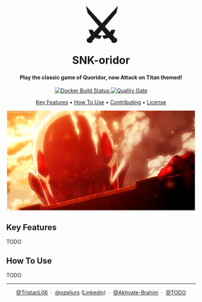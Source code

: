 <h1 align="center">
  <br>
  <span style="font-size: 120px">⚔️</span>
  <br>
  SNK-oridor
  <br>
</h1>

<h4 align="center">Play the classic game of Quoridor, now Attack on Titan themed!</h4>

<p align="center">
    <a href="https://github.com/PolytechNS/ps8-24-snk-ridor/actions/workflows/docker-build-push.yml">
        <img src="https://github.com/PolytechNS/ps8-24-snk-ridor/actions/workflows/docker-build-push.yml/badge.svg?branch=main" alt="Docker Build Status">
    </a>
    <a href="https://sonarqube.ozeliurs.com/dashboard?id=SNK_ridor">
        <img src="https://sonarqube.ozeliurs.com/api/project_badges/measure?project=SNK_ridor&metric=alert_status&token=sqb_15730f0954103250c4c389c09161cb003994e279" alt="Quality Gate">
    </a>
</p>

<p align="center">
  <a href="#key-features">Key Features</a> •
  <a href="#how-to-use">How To Use</a> •
  <a href="https://github.com/PolytechNS/ps8-24-snk-ridor/blob/main/CONTRIBUTING.md">Contributing</a> •
  <a href="https://mit-license.org/">License</a>
</p>

<p align="center">
    <img src=".assets/hero.gif" alt="SNK-oridor">
</p>

## Key Features

TODO

## How To Use

TODO

---

<div align="center">
  <span style="white-space:nowrap;">
    <a href="https://github.com/TristanL06">@TristanL06</a>
  </span>
  &nbsp;&middot;&nbsp;
  <span style="white-space:nowrap;">
      <a href="https://github.com/ozeliurs">@ozeliurs</a> (<a href="https://www.linkedin.com/in/maxime-billy-6863551a9/">Linkedin</a>)
  </span>
  &nbsp;&middot;&nbsp;
  <span style="white-space:nowrap;">
      <a href="https://github.com/Akhyate-Brahim">@Akhyate-Brahim</a>
  </span>
  &nbsp;&middot;&nbsp;
  <span style="white-space:nowrap;">
      <a href="https://github.com/TODO">@TODO</a>
  </span>
</div>
